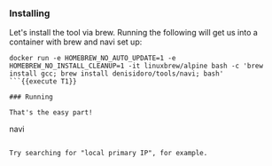 ### Installing

Let's install the tool via brew. Running the following will get us into a container with brew and navi set up:
```
docker run -e HOMEBREW_NO_AUTO_UPDATE=1 -e HOMEBREW_NO_INSTALL_CLEANUP=1 -it linuxbrew/alpine bash -c 'brew install gcc; brew install denisidoro/tools/navi; bash'
```{{execute T1}}

### Running

That's the easy part!

```
navi
```{{execute T1}}

Try searching for "local primary IP", for example.
